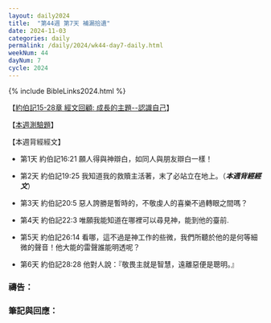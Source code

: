 ```yaml
---
layout: daily2024
title:  "第44週 第7天 補漏拾遺"
date: 2024-11-03
categories: daily
permalink: /daily/2024/wk44-day7-daily.html
weekNum: 44
dayNum: 7
cycle: 2024
---
```


{% include BibleLinks2024.html %}

【<a href="https://youtu.be/HgM3D7sMr-o" target="_blank">約伯記15-28章 經文回顧:  成長的主題--認識自己</a>】

【<a href="https://forms.office.com/r/EK2FSJtuSM" target="_blank">本週測驗題</a>】

【本週背經經文】
+ 第1天 約伯記16:21 願人得與神辯白，如同人與朋友辯白一樣！

+ 第2天 約伯記19:25 我知道我的救贖主活著，末了必站立在地上。（_**本週背經經文**_）

+ 第3天 約伯記20:5 惡人誇勝是暫時的，不敬虔人的喜樂不過轉眼之間嗎？

+ 第4天 約伯記22:3 唯願我能知道在哪裡可以尋見神，能到他的臺前.

+ 第5天 約伯記26:14 看哪，這不過是神工作的些微，我們所聽於他的是何等細微的聲音！他大能的雷聲誰能明透呢？

+ 第6天 約伯記28:28 他對人說：『敬畏主就是智慧，遠離惡便是聰明。』

### 禱告：

### 筆記與回應：